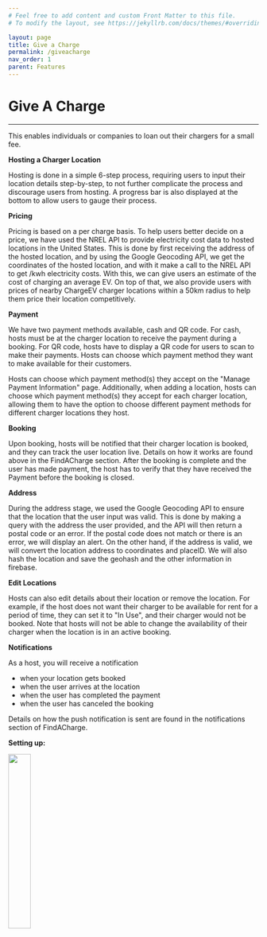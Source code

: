 ```yaml
---
# Feel free to add content and custom Front Matter to this file.
# To modify the layout, see https://jekyllrb.com/docs/themes/#overriding-theme-defaults

layout: page
title: Give a Charge
permalink: /giveacharge
nav_order: 1
parent: Features
---
```


# Give A Charge

---

This enables individuals or companies to loan out their chargers for a small fee.

**Hosting a Charger Location**

Hosting is done in a simple 6-step process, requiring users to input their location details step-by-step, to not further complicate the process and discourage users from hosting.
A progress bar is also displayed at the bottom to allow users to gauge their process.

**Pricing**

Pricing is based on a per charge basis. To help users better decide on a price, we have used the NREL API to provide electricity cost data to hosted locations in the United States. This is done by first receiving the address of the hosted location, and by using the Google Geocoding API, we get the coordinates of the hosted location, and with it make a call to the NREL API to get /kwh electricity costs. With this, we can give users an estimate of the cost of charging an average EV. On top of that, we also provide users with prices of nearby ChargeEV charger locations within a 50km radius to help them price their location competitively.

**Payment**

We have two payment methods available, cash and QR code. For cash, hosts must be at the charger location to receive the payment during a booking. For QR code, hosts have to display a QR code for users to scan to make their payments. Hosts can choose which payment method they want to make available for their customers.

Hosts can choose which payment method(s) they accept on the "Manage Payment Information" page. Additionally, when adding a location, hosts can choose which payment method(s) they accept for each charger location, allowing them to have the option to choose different payment methods for different charger locations they host.

**Booking**

Upon booking, hosts will be notified that their charger location is booked, and they can track the user location live. Details on how it works are found above in the FindACharge section. After the booking is complete and the user has made payment, the host has to verify that they have received the Payment before the booking is closed.

**Address**

During the address stage, we used the Google Geocoding API to ensure that the location that the user input was valid. This is done by making a query with the address the user provided, and the API will then return a postal code or an error. If the postal code does not match or there is an error, we will display an alert. On the other hand, if the address is valid, we will convert the location address to coordinates and placeID. We will also hash the location and save the geohash and the other information in firebase.

**Edit Locations**

Hosts can also edit details about their location or remove the location. For example, if the host does not want their charger to be available for rent for a period of time, they can set it to "In Use", and their charger would not be booked. Note that hosts will not be able to change the availability of their charger when the location is in an active booking.

**Notifications**

As a host, you will receive a notification

* when your location gets booked
* when the user arrives at the location
* when the user has completed the payment
* when the user has canceled the booking

Details on how the push notification is sent are found in the notifications section of FindACharge.

**Setting up:**
<p float="left">
  <img src="{{ "assets/photo/host.gif" | relative_url }}" width="30%" height="30%" />
</p>
